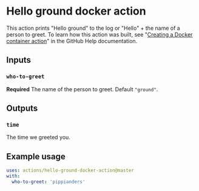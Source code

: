 # Hello ground docker action

This action prints "Hello ground" to the log or "Hello" + the name of a person to greet. To learn how this action was built, see "[Creating a Docker container action](https://help.github.com/en/articles/creating-a-docker-container-action)" in the GitHub Help documentation.

## Inputs

### `who-to-greet`

**Required** The name of the person to greet. Default `"ground"`.

## Outputs

### `time`

The time we greeted you.

## Example usage

```yaml
uses: actions/hello-ground-docker-action@master
with:
  who-to-greet: 'pippianders'
```
